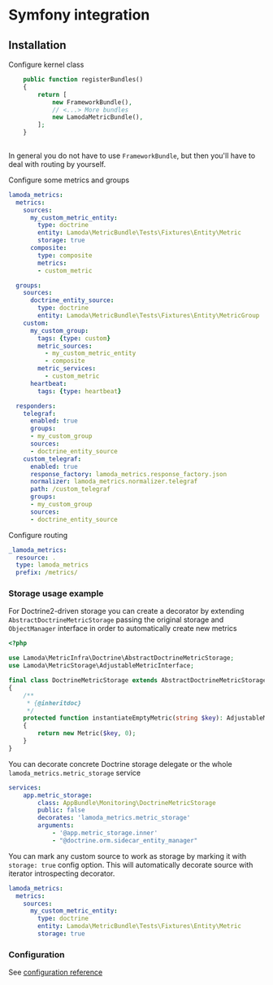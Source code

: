 # Symfony integration

## Installation

Configure kernel class

```php
    public function registerBundles()
    {
        return [
            new FrameworkBundle(),
            // <...> More bundles 
            new LamodaMetricBundle(),
        ];
    }
    
```

In general you do not have to use `FrameworkBundle`, but then you'll have to deal with routing by yourself.


Configure some metrics and groups

```yaml
lamoda_metrics:
  metrics:
    sources:
      my_custom_metric_entity:
        type: doctrine
        entity: Lamoda\MetricBundle\Tests\Fixtures\Entity\Metric
        storage: true
      composite:
        type: composite
        metrics:
        - custom_metric

  groups:
    sources:
      doctrine_entity_source:
        type: doctrine
        entity: Lamoda\MetricBundle\Tests\Fixtures\Entity\MetricGroup
    custom:
      my_custom_group:
        tags: {type: custom}
        metric_sources:
          - my_custom_metric_entity
          - composite
        metric_services:
          - custom_metric
      heartbeat:
        tags: {type: heartbeat}

  responders:
    telegraf:
      enabled: true
      groups:
      - my_custom_group
      sources:
      - doctrine_entity_source
    custom_telegraf:
      enabled: true
      response_factory: lamoda_metrics.response_factory.json
      normalizer: lamoda_metrics.normalizer.telegraf
      path: /custom_telegraf
      groups:
      - my_custom_group
      sources:
      - doctrine_entity_source
```

Configure routing
```yaml
_lamoda_metrics:
  resource: .
  type: lamoda_metrics
  prefix: /metrics/
```

### Storage usage example

For Doctrine2-driven storage you can create a decorator by extending `AbstractDoctrineMetricStorage` passing the 
original storage and `ObjectManager` interface in order to automatically create new metrics

```php
<?php

use Lamoda\MetricInfra\Doctrine\AbstractDoctrineMetricStorage;
use Lamoda\MetricStorage\AdjustableMetricInterface;

final class DoctrineMetricStorage extends AbstractDoctrineMetricStorage
{
    /**
     * {@inheritdoc}
     */
    protected function instantiateEmptyMetric(string $key): AdjustableMetricInterface
    {
        return new Metric($key, 0);
    }
}
```

You can decorate concrete Doctrine storage delegate or the whole `lamoda_metrics.metric_storage` service

```yaml
services:
    app.metric_storage:
        class: AppBundle\Monitoring\DoctrineMetricStorage
        public: false
        decorates: 'lamoda_metrics.metric_storage'
        arguments:
            - '@app.metric_storage.inner'
            - "@doctrine.orm.sidecar_entity_manager"
```

You can mark any custom source to work as storage by marking it with `storage: true` config option. 
This will automatically decorate source with iterator introspecting decorator.

```yaml
lamoda_metrics:
  metrics:
    sources:
      my_custom_metric_entity:
        type: doctrine
        entity: Lamoda\MetricBundle\Tests\Fixtures\Entity\Metric
        storage: true
```

### Configuration

See [configuration reference](doc/symfony/reference.md)
